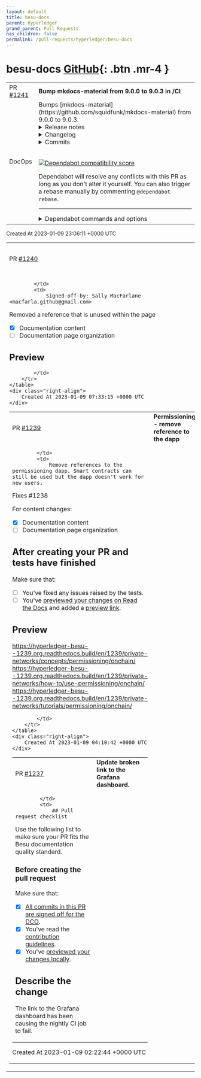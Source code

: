 ```yaml
---
layout: default
title: besu-docs
parent: Hyperledger
grand_parent: Pull Requests
has_children: false
permalink: /pull-requests/hyperledger/besu-docs
---
```


# besu-docs <span class="fs-3 right-align">[GitHub](https://github.com/hyperledger/besu-docs){: .btn .mr-4 }</span>


<div>
    <table>
        <tr>
            <td>
                PR <a href="https://github.com/hyperledger/besu-docs/pull/1241" class=".btn">#1241</a>
            </td>
            <td>
                <b>
                    Bump mkdocs-material from 9.0.0 to 9.0.3 in /CI
                </b>
            </td>
        </tr>
        <tr>
            <td>
                <span class="chip">DocOps</span>
            </td>
            <td>
                Bumps [mkdocs-material](https://github.com/squidfunk/mkdocs-material) from 9.0.0 to 9.0.3.
<details>
<summary>Release notes</summary>
<p><em>Sourced from <a href="https://github.com/squidfunk/mkdocs-material/releases">mkdocs-material's releases</a>.</em></p>
<blockquote>
<h2>mkdocs-material-9.0.3</h2>
<ul>
<li>Improved discernability of section index pages in navigation</li>
<li>Improved collapsing of adjacent whitespace in search plugin</li>
<li>Updated Indonesian translations</li>
<li>Fixed view source of this page button when edit URL points to blob</li>
<li>Fixed <a href="https://github-redirect.dependabot.com/squidfunk/mkdocs-material/issues/4829">#4829</a>: Search overlay does not close for active anchor result</li>
<li>Fixed <a href="https://github-redirect.dependabot.com/squidfunk/mkdocs-material/issues/4824">#4824</a>: Search plugin crashes for <code>h[1-6]</code> contained in other elements</li>
<li>Fixed <a href="https://github-redirect.dependabot.com/squidfunk/mkdocs-material/issues/4804">#4804</a>: Nested navigation items not expandable with keyboard</li>
<li>Fixed <a href="https://github-redirect.dependabot.com/squidfunk/mkdocs-material/issues/4689">#4689</a>: anchor tracking not working for anchors in tables</li>
<li>Upgraded to Mermaid 9.3.0</li>
</ul>
<h2>mkdocs-material-9.0.2</h2>
<ul>
<li>Fixed <a href="https://github-redirect.dependabot.com/squidfunk/mkdocs-material/issues/4823">#4823</a>: Improved contrast ratio in footer to meet WCAG guidelines</li>
<li>Fixed <a href="https://github-redirect.dependabot.com/squidfunk/mkdocs-material/issues/4819">#4819</a>: Social plugin crashes when card generation is disabled</li>
<li>Fixed <a href="https://github-redirect.dependabot.com/squidfunk/mkdocs-material/issues/4817">#4817</a>: Search plugin crashes on numeric page titles in <code>nav</code></li>
</ul>
<h2>mkdocs-material-9.0.1</h2>
<ul>
<li>Removed <code>pipdeptree</code> dependency for built-in info plugin</li>
<li>Fixed appearance of linked tags when hovered (9.0.0 regression)</li>
<li>Fixed <a href="https://github-redirect.dependabot.com/squidfunk/mkdocs-material/issues/4810">#4810</a>: Abbreviations run out of screen on touch devices</li>
<li>Fixed <a href="https://github-redirect.dependabot.com/squidfunk/mkdocs-material/issues/4813">#4813</a>: View source and edit button links are the same</li>
</ul>
</blockquote>
</details>
<details>
<summary>Changelog</summary>
<p><em>Sourced from <a href="https://github.com/squidfunk/mkdocs-material/blob/master/CHANGELOG">mkdocs-material's changelog</a>.</em></p>
<blockquote>
<p>mkdocs-material-9.0.3+insiders-4.27.1 (2022-01-08)</p>
<ul>
<li>Fixed rendering of succeeding navigation items in typeset plugin</li>
<li>Fixed <a href="https://github-redirect.dependabot.com/squidfunk/mkdocs-material/issues/4795">#4795</a>: Built-in typeset plugin changes MkDocs' title precedence</li>
<li>Fixed <a href="https://github-redirect.dependabot.com/squidfunk/mkdocs-material/issues/4724">#4724</a>: Blog plugin not rendering integrate table of contents</li>
</ul>
<p>mkdocs-material-9.0.3 (2022-01-08)</p>
<ul>
<li>Improved discernability of section index pages in navigation</li>
<li>Improved collapsing of adjacent whitespace in search plugin</li>
<li>Updated Indonesian translations</li>
<li>Fixed view source of this page button when edit URL points to blob</li>
<li>Fixed <a href="https://github-redirect.dependabot.com/squidfunk/mkdocs-material/issues/4829">#4829</a>: Search overlay does not close for active anchor result</li>
<li>Fixed <a href="https://github-redirect.dependabot.com/squidfunk/mkdocs-material/issues/4824">#4824</a>: Search plugin crashes for h1-6 contained in other elements</li>
<li>Fixed <a href="https://github-redirect.dependabot.com/squidfunk/mkdocs-material/issues/4804">#4804</a>: Nested navigation items not expandable with keyboard</li>
<li>Fixed <a href="https://github-redirect.dependabot.com/squidfunk/mkdocs-material/issues/4689">#4689</a>: anchor tracking not working for anchors in tables</li>
<li>Upgraded to Mermaid 9.3.0</li>
</ul>
<p>mkdocs-material-9.0.2 (2022-01-04)</p>
<ul>
<li>Fixed <a href="https://github-redirect.dependabot.com/squidfunk/mkdocs-material/issues/4823">#4823</a>: Improved contrast ratio in footer to meet WCAG guidelines</li>
<li>Fixed <a href="https://github-redirect.dependabot.com/squidfunk/mkdocs-material/issues/4819">#4819</a>: Social plugin crashes when card generation is disabled</li>
<li>Fixed <a href="https://github-redirect.dependabot.com/squidfunk/mkdocs-material/issues/4817">#4817</a>: Search plugin crashes on numeric page titles in nav</li>
</ul>
<p>mkdocs-material-9.0.1 (2022-01-03)</p>
<ul>
<li>Removed pipdeptree dependency for built-in info plugin</li>
<li>Fixed appearance of linked tags when hovered (9.0.0 regression)</li>
<li>Fixed <a href="https://github-redirect.dependabot.com/squidfunk/mkdocs-material/issues/4810">#4810</a>: Abbreviations run out of screen on touch devices</li>
<li>Fixed <a href="https://github-redirect.dependabot.com/squidfunk/mkdocs-material/issues/4813">#4813</a>: View source and edit button links are the same</li>
</ul>
<p>mkdocs-material-9.0.0 (2023-01-02)</p>
<p>Additions and improvements</p>
<ul>
<li>Added support for rich search previews</li>
<li>Added support for tokenizer lookahead</li>
<li>Added support for better search highlighting</li>
<li>Added support for excluding content from search</li>
<li>Added support for configurable search pipeline</li>
<li>Added support for offline search via offline plugin</li>
<li>Added support for multiple instances of built-in tags plugin</li>
<li>Added support for removing copy-to-clipboard button</li>
<li>Added support for removing footer navigation</li>
<li>Added support for button to view the source of a page</li>
<li>Improved readability of query string for search sharing</li>
<li>Improved stability of search plugin when using --dirtyreload</li>
<li>Improved search result group button, now sticky and stable</li>
<li>Updated Norwegian translations</li>
<li>Updated MkDocs to 1.4.2</li>
</ul>
<!-- raw HTML omitted -->
</blockquote>
<p>... (truncated)</p>
</details>
<details>
<summary>Commits</summary>
<ul>
<li><a href="https://github.com/squidfunk/mkdocs-material/commit/eab3eae25dad6bf03e68bc1ddf22aeace50e6142"><code>eab3eae</code></a> Prepare 9.0.3 release</li>
<li><a href="https://github.com/squidfunk/mkdocs-material/commit/35e6eed4627c137007873ab2f4521b8e8f91dbc0"><code>35e6eed</code></a> Updated dependencies</li>
<li><a href="https://github.com/squidfunk/mkdocs-material/commit/f8f44f58376206903e925d0b3db1e6e5f89e94ca"><code>f8f44f5</code></a> Improved accessibility of sidebar navigation</li>
<li><a href="https://github.com/squidfunk/mkdocs-material/commit/5b35b7df5773efe37babfb54343151a355ca988f"><code>5b35b7d</code></a> Updated Indonesian translations</li>
<li><a href="https://github.com/squidfunk/mkdocs-material/commit/1d0f993a4ada669b2c0c302fb8d9c2a20f832963"><code>1d0f993</code></a> Updated Indonesian translations</li>
<li><a href="https://github.com/squidfunk/mkdocs-material/commit/318903db589c9b73e7e1074b24a530ac1ad63032"><code>318903d</code></a> Fixed anchor tracking not working for anchors in tables</li>
<li><a href="https://github.com/squidfunk/mkdocs-material/commit/8a812aed83b217816f017dc2c8ac34dbc6545afd"><code>8a812ae</code></a> Fixed search not closing on same anchor selection</li>
<li><a href="https://github.com/squidfunk/mkdocs-material/commit/68257348b883ca6bccc514e1afdad8852a458646"><code>6825734</code></a> Improved collapsing of adjacent whitespace and removal of empty elements in s...</li>
<li><a href="https://github.com/squidfunk/mkdocs-material/commit/7484b19e9aa5712b8e22ae03786cba68fbde65cc"><code>7484b19</code></a> Removed unnecessary code from search plugin</li>
<li><a href="https://github.com/squidfunk/mkdocs-material/commit/81e7b8c7fc53d32c8a8730ae68614d8925388782"><code>81e7b8c</code></a> Fixed search plugin crashing on nested headlines</li>
<li>Additional commits viewable in <a href="https://github.com/squidfunk/mkdocs-material/compare/9.0.0...9.0.3">compare view</a></li>
</ul>
</details>
<br />


[![Dependabot compatibility score](https://dependabot-badges.githubapp.com/badges/compatibility_score?dependency-name=mkdocs-material&package-manager=pip&previous-version=9.0.0&new-version=9.0.3)](https://docs.github.com/en/github/managing-security-vulnerabilities/about-dependabot-security-updates#about-compatibility-scores)

Dependabot will resolve any conflicts with this PR as long as you don't alter it yourself. You can also trigger a rebase manually by commenting `@dependabot rebase`.

[//]: # (dependabot-automerge-start)
[//]: # (dependabot-automerge-end)

---

<details>
<summary>Dependabot commands and options</summary>
<br />

You can trigger Dependabot actions by commenting on this PR:
- `@dependabot rebase` will rebase this PR
- `@dependabot recreate` will recreate this PR, overwriting any edits that have been made to it
- `@dependabot merge` will merge this PR after your CI passes on it
- `@dependabot squash and merge` will squash and merge this PR after your CI passes on it
- `@dependabot cancel merge` will cancel a previously requested merge and block automerging
- `@dependabot reopen` will reopen this PR if it is closed
- `@dependabot close` will close this PR and stop Dependabot recreating it. You can achieve the same result by closing it manually
- `@dependabot ignore this major version` will close this PR and stop Dependabot creating any more for this major version (unless you reopen the PR or upgrade to it yourself)
- `@dependabot ignore this minor version` will close this PR and stop Dependabot creating any more for this minor version (unless you reopen the PR or upgrade to it yourself)
- `@dependabot ignore this dependency` will close this PR and stop Dependabot creating any more for this dependency (unless you reopen the PR or upgrade to it yourself)


</details>
            </td>
        </tr>
    </table>
    <div class="right-align">
        Created At 2023-01-09 23:06:11 +0000 UTC
    </div>
</div>

<div>
    <table>
        <tr>
            <td>
                PR <a href="https://github.com/hyperledger/besu-docs/pull/1240" class=".btn">#1240</a>
            </td>
            <td>
                <b>
                    removed unused page reference
                </b>
            </td>
        </tr>
        <tr>
            <td>
                
            </td>
            <td>
                Signed-off-by: Sally MacFarlane <macfarla.github@gmail.com>

Removed a reference that is unused within the page 

- [x] Documentation content
- [ ] Documentation page organization

## Preview

<!-- Add the link to preview your changes on Read the Docs.

The link format is "https://hyperledger-besu--{your PR number}.org.readthedocs.build/en/{your PR number}/",
where {your PR number} is replaced by the number of this PR.
-->

            </td>
        </tr>
    </table>
    <div class="right-align">
        Created At 2023-01-09 07:33:15 +0000 UTC
    </div>
</div>

<div>
    <table>
        <tr>
            <td>
                PR <a href="https://github.com/hyperledger/besu-docs/pull/1239" class=".btn">#1239</a>
            </td>
            <td>
                <b>
                    Permissioning - remove reference to the dapp
                </b>
            </td>
        </tr>
        <tr>
            <td>
                
            </td>
            <td>
                Remove references to the permissioning dapp. Smart contracts can still be used but the dapp doesn't work for new users.

Fixes #1238 

For content changes:

- [x] Documentation content
- [ ] Documentation page organization

## After creating your PR and tests have finished

Make sure that:

- [ ] You've fixed any issues raised by the tests.
- [ ] You've [previewed your changes on Read the Docs](https://wiki.hyperledger.org/display/BESU/Preview+the+documentation)
  and added a [preview link](#preview).

## Preview

https://hyperledger-besu--1239.org.readthedocs.build/en/1239/private-networks/concepts/permissioning/onchain/
https://hyperledger-besu--1239.org.readthedocs.build/en/1239/private-networks/how-to/use-permissioning/onchain/
https://hyperledger-besu--1239.org.readthedocs.build/en/1239/private-networks/tutorials/permissioning/onchain/

            </td>
        </tr>
    </table>
    <div class="right-align">
        Created At 2023-01-09 04:10:42 +0000 UTC
    </div>
</div>

<div>
    <table>
        <tr>
            <td>
                PR <a href="https://github.com/hyperledger/besu-docs/pull/1237" class=".btn">#1237</a>
            </td>
            <td>
                <b>
                    Update broken link to the Grafana dashboard.
                </b>
            </td>
        </tr>
        <tr>
            <td>
                
            </td>
            <td>
                ## Pull request checklist

Use the following list to make sure your PR fits the Besu documentation quality standard.

### Before creating the pull request

Make sure that:

- [x] [All commits in this PR are signed off for the DCO](https://wiki.hyperledger.org/display/BESU/DCO).
- [x] You've read the [contribution guidelines](https://wiki.hyperledger.org/display/BESU/Documentation).
- [x] You've [previewed your changes locally](https://wiki.hyperledger.org/display/BESU/Preview+the+documentation).

## Describe the change

The link to the Grafana dashboard has been causing the nightly CI job to fail. 
            </td>
        </tr>
    </table>
    <div class="right-align">
        Created At 2023-01-09 02:22:44 +0000 UTC
    </div>
</div>

